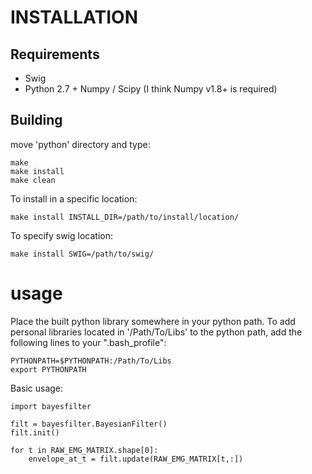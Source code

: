 # INSTALLATION

## Requirements
* Swig
* Python 2.7 + Numpy / Scipy (I think Numpy v1.8+ is required)

## Building
move 'python' directory and type:

	make
	make install
	make clean

To install in a specific location:

	make install INSTALL_DIR=/path/to/install/location/

To specify swig location:

	make install SWIG=/path/to/swig/

# usage
Place the built python library somewhere in your python path. To add personal 
libraries located in '/Path/To/Libs' to the python path, add the following 
lines to your ".bash_profile":

	PYTHONPATH=$PYTHONPATH:/Path/To/Libs
	export PYTHONPATH

Basic usage: 

	import bayesfilter
	
	filt = bayesfilter.BayesianFilter()
	filt.init()
	
	for t in RAW_EMG_MATRIX.shape[0]:
		envelope_at_t = filt.update(RAW_EMG_MATRIX[t,:])